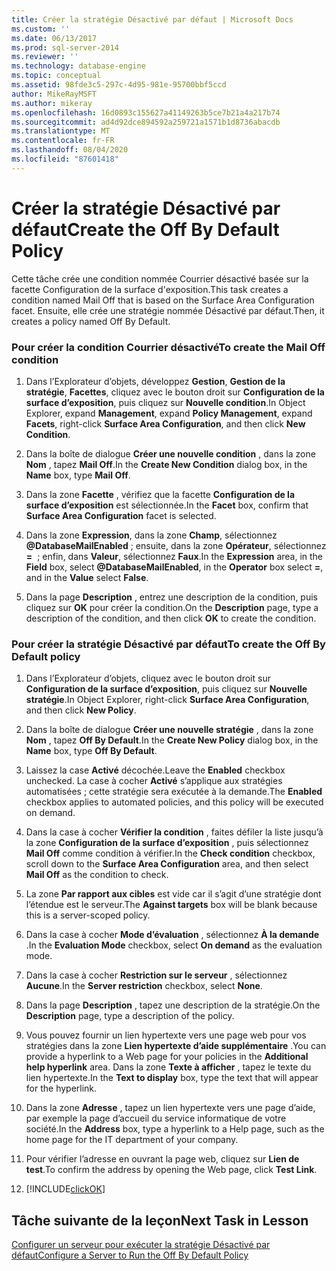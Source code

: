 ```yaml
---
title: Créer la stratégie Désactivé par défaut | Microsoft Docs
ms.custom: ''
ms.date: 06/13/2017
ms.prod: sql-server-2014
ms.reviewer: ''
ms.technology: database-engine
ms.topic: conceptual
ms.assetid: 98fde3c5-297c-4d95-981e-95700bbf5ccd
author: MikeRayMSFT
ms.author: mikeray
ms.openlocfilehash: 16d0893c155627a41149263b5ce7b21a4a217b74
ms.sourcegitcommit: ad4d92dce894592a259721a1571b1d8736abacdb
ms.translationtype: MT
ms.contentlocale: fr-FR
ms.lasthandoff: 08/04/2020
ms.locfileid: "87601418"
---
```

# <a name="create-the-off-by-default-policy"></a><span data-ttu-id="48148-102">Créer la stratégie Désactivé par défaut</span><span class="sxs-lookup"><span data-stu-id="48148-102">Create the Off By Default Policy</span></span>
  <span data-ttu-id="48148-103">Cette tâche crée une condition nommée Courrier désactivé basée sur la facette Configuration de la surface d'exposition.</span><span class="sxs-lookup"><span data-stu-id="48148-103">This task creates a condition named Mail Off that is based on the Surface Area Configuration facet.</span></span> <span data-ttu-id="48148-104">Ensuite, elle crée une stratégie nommée Désactivé par défaut.</span><span class="sxs-lookup"><span data-stu-id="48148-104">Then, it creates a policy named Off By Default.</span></span>  
  
### <a name="to-create-the-mail-off-condition"></a><span data-ttu-id="48148-105">Pour créer la condition Courrier désactivé</span><span class="sxs-lookup"><span data-stu-id="48148-105">To create the Mail Off condition</span></span>  
  
1.  <span data-ttu-id="48148-106">Dans l’Explorateur d’objets, développez **Gestion**, **Gestion de la stratégie**, **Facettes**, cliquez avec le bouton droit sur **Configuration de la surface d’exposition**, puis cliquez sur **Nouvelle condition**.</span><span class="sxs-lookup"><span data-stu-id="48148-106">In Object Explorer, expand **Management**, expand **Policy Management**, expand **Facets**, right-click **Surface Area Configuration**, and then click **New Condition**.</span></span>  
  
2.  <span data-ttu-id="48148-107">Dans la boîte de dialogue **Créer une nouvelle condition** , dans la zone **Nom** , tapez **Mail Off**.</span><span class="sxs-lookup"><span data-stu-id="48148-107">In the **Create New Condition** dialog box, in the **Name** box, type **Mail Off**.</span></span>  
  
3.  <span data-ttu-id="48148-108">Dans la zone **Facette** , vérifiez que la facette **Configuration de la surface d’exposition** est sélectionnée.</span><span class="sxs-lookup"><span data-stu-id="48148-108">In the **Facet** box, confirm that **Surface Area Configuration** facet is selected.</span></span>  
  
4.  <span data-ttu-id="48148-109">Dans la zone **Expression**, dans la zone **Champ**, sélectionnez **\@DatabaseMailEnabled** ; ensuite, dans la zone **Opérateur**, sélectionnez **=**  ; enfin, dans **Valeur**, sélectionnez **Faux**.</span><span class="sxs-lookup"><span data-stu-id="48148-109">In the **Expression** area, in the **Field** box, select **\@DatabaseMailEnabled**, in the **Operator** box select **=**, and in the **Value** select **False**.</span></span>  
  
5.  <span data-ttu-id="48148-110">Dans la page **Description** , entrez une description de la condition, puis cliquez sur **OK** pour créer la condition.</span><span class="sxs-lookup"><span data-stu-id="48148-110">On the **Description** page, type a description of the condition, and then click **OK** to create the condition.</span></span>  
  
### <a name="to-create-the-off-by-default-policy"></a><span data-ttu-id="48148-111">Pour créer la stratégie Désactivé par défaut</span><span class="sxs-lookup"><span data-stu-id="48148-111">To create the Off By Default policy</span></span>  
  
1.  <span data-ttu-id="48148-112">Dans l’Explorateur d’objets, cliquez avec le bouton droit sur **Configuration de la surface d’exposition**, puis cliquez sur **Nouvelle stratégie**.</span><span class="sxs-lookup"><span data-stu-id="48148-112">In Object Explorer, right-click **Surface Area Configuration**, and then click **New Policy**.</span></span>  
  
2.  <span data-ttu-id="48148-113">Dans la boîte de dialogue **Créer une nouvelle stratégie** , dans la zone **Nom** , tapez **Off By Default**.</span><span class="sxs-lookup"><span data-stu-id="48148-113">In the **Create New Policy** dialog box, in the **Name** box, type **Off By Default**.</span></span>  
  
3.  <span data-ttu-id="48148-114">Laissez la case **Activé** décochée.</span><span class="sxs-lookup"><span data-stu-id="48148-114">Leave the **Enabled** checkbox unchecked.</span></span> <span data-ttu-id="48148-115">La case à cocher **Activé** s’applique aux stratégies automatisées ; cette stratégie sera exécutée à la demande.</span><span class="sxs-lookup"><span data-stu-id="48148-115">The **Enabled** checkbox applies to automated policies, and this policy will be executed on demand.</span></span>  
  
4.  <span data-ttu-id="48148-116">Dans la case à cocher **Vérifier la condition** , faites défiler la liste jusqu’à la zone **Configuration de la surface d’exposition** , puis sélectionnez **Mail Off** comme condition à vérifier.</span><span class="sxs-lookup"><span data-stu-id="48148-116">In the **Check condition** checkbox, scroll down to the **Surface Area Configuration** area, and then select **Mail Off** as the condition to check.</span></span>  
  
5.  <span data-ttu-id="48148-117">La zone **Par rapport aux cibles** est vide car il s’agit d’une stratégie dont l’étendue est le serveur.</span><span class="sxs-lookup"><span data-stu-id="48148-117">The **Against targets** box will be blank because this is a server-scoped policy.</span></span>  
  
6.  <span data-ttu-id="48148-118">Dans la case à cocher **Mode d’évaluation** , sélectionnez **À la demande** .</span><span class="sxs-lookup"><span data-stu-id="48148-118">In the **Evaluation Mode** checkbox, select **On demand** as the evaluation mode.</span></span>  
  
7.  <span data-ttu-id="48148-119">Dans la case à cocher **Restriction sur le serveur** , sélectionnez **Aucune**.</span><span class="sxs-lookup"><span data-stu-id="48148-119">In the **Server restriction** checkbox, select **None**.</span></span>  
  
8.  <span data-ttu-id="48148-120">Dans la page **Description** , tapez une description de la stratégie.</span><span class="sxs-lookup"><span data-stu-id="48148-120">On the **Description** page, type a description of the policy.</span></span>  
  
9. <span data-ttu-id="48148-121">Vous pouvez fournir un lien hypertexte vers une page web pour vos stratégies dans la zone **Lien hypertexte d’aide supplémentaire** .</span><span class="sxs-lookup"><span data-stu-id="48148-121">You can provide a hyperlink to a Web page for your policies in the **Additional help hyperlink** area.</span></span> <span data-ttu-id="48148-122">Dans la zone **Texte à afficher** , tapez le texte du lien hypertexte.</span><span class="sxs-lookup"><span data-stu-id="48148-122">In the **Text to display** box, type the text that will appear for the hyperlink.</span></span>  
  
10. <span data-ttu-id="48148-123">Dans la zone **Adresse** , tapez un lien hypertexte vers une page d’aide, par exemple la page d’accueil du service informatique de votre société.</span><span class="sxs-lookup"><span data-stu-id="48148-123">In the **Address** box, type a hyperlink to a Help page, such as the home page for the IT department of your company.</span></span>  
  
11. <span data-ttu-id="48148-124">Pour vérifier l’adresse en ouvrant la page web, cliquez sur **Lien de test**.</span><span class="sxs-lookup"><span data-stu-id="48148-124">To confirm the address by opening the Web page, click **Test Link**.</span></span>  
  
12. [!INCLUDE[clickOK](../../includes/clickok-md.md)]  
  
## <a name="next-task-in-lesson"></a><span data-ttu-id="48148-125">Tâche suivante de la leçon</span><span class="sxs-lookup"><span data-stu-id="48148-125">Next Task in Lesson</span></span>  
 [<span data-ttu-id="48148-126">Configurer un serveur pour exécuter la stratégie Désactivé par défaut</span><span class="sxs-lookup"><span data-stu-id="48148-126">Configure a Server to Run the Off By Default Policy</span></span>](lesson-1-2-configure-a-server-to-run-the-off-by-default-policy.md)  
  
  
